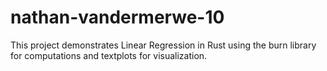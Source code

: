 # nathan-vandermerwe-10
This project demonstrates Linear Regression in Rust using the burn library for computations and textplots for visualization.
